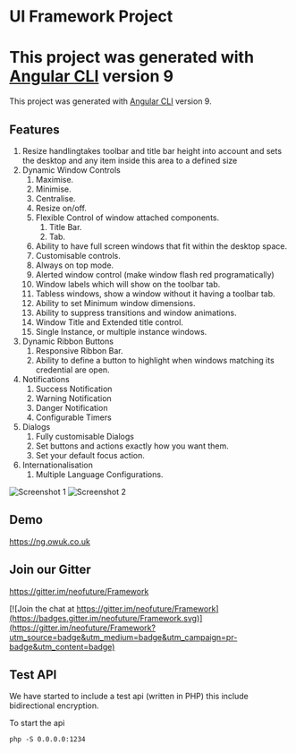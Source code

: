 # UI Framework Project

This project was generated with [Angular CLI](https://github.com/angular/angular-cli) version 9
=======
This project was generated with [Angular CLI](https://github.com/angular/angular-cli) version 9.


## Features

1. Resize handlingtakes toolbar and title bar height into account and sets the desktop and any item inside this area to a defined size
2. Dynamic Window Controls
    1. Maximise. 
    2. Minimise.
    3. Centralise.
    4. Resize on/off.
    5. Flexible Control of window attached components.
        1. Title Bar.
        2. Tab.
    6. Ability to have full screen windows that fit within the desktop space.
    7. Customisable controls.
    8. Always on top mode.
    9. Alerted window control (make window flash red programatically)
    10. Window labels which will show on the toolbar tab.
    11. Tabless windows, show a window without it having a toolbar tab.
    12. Ability to set Minimum window dimensions.
    13. Ability to suppress transitions and window animations.
    14. Window Title and Extended title control.
    15. Single Instance, or multiple instance windows.
3. Dynamic Ribbon Buttons
    1. Responsive Ribbon Bar.
    2. Ability to define a button to highlight when windows matching its credential are open.
4. Notifications
    1. Success Notification
    2. Warning Notification
    3. Danger Notification
    4. Configurable Timers
 5. Dialogs
    1. Fully customisable Dialogs 
    2. Set buttons and actions exactly how you want them.
    3. Set your default focus action.
 6. Internationalisation
    1. Multiple Language Configurations.
    
   
    
![Screenshot 1](https://owuk.co.uk/1.png)
![Screenshot 2](https://owuk.co.uk/2.png)

## Demo

https://ng.owuk.co.uk

## Join our Gitter

https://gitter.im/neofuture/Framework

[![Join the chat at https://gitter.im/neofuture/Framework](https://badges.gitter.im/neofuture/Framework.svg)](https://gitter.im/neofuture/Framework?utm_source=badge&utm_medium=badge&utm_campaign=pr-badge&utm_content=badge)

## Test API

We have started to include a test api (written in PHP) this include bidirectional encryption.

To start the api

`php -S 0.0.0.0:1234`
